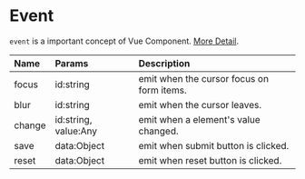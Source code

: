 # Event

`event` is a important concept of Vue Component. [More Detail](https://vuejs.org/v2/guide/components.html#Custom-Events).

Name | Params | Description
:--- | :--- | :---
focus | id:string | emit when the cursor focus on form items.
blur | id:string | emit when the cursor leaves.
change | id:string, value:Any | emit when a element's value changed.
save | data:Object | emit when submit button is clicked.
reset | data:Object | emit when reset button is clicked.
